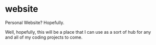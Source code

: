 # website
Personal Website? Hopefully.

Well, hopefully, this will be a place that I can use as a sort of hub for any and all of my coding projects to come. 
